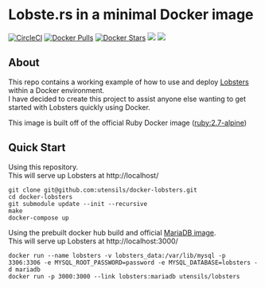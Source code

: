 # Lobste.rs in a minimal Docker image

[![CircleCI](https://circleci.com/gh/utensils/docker-lobsters.svg?style=svg)](https://circleci.com/gh/utensils/docker-lobsters) [![Docker Pulls](https://img.shields.io/docker/pulls/utensils/lobsters.svg)](https://hub.docker.com/r/utensils/lobsters/) [![Docker Stars](https://img.shields.io/docker/stars/utensils/lobsters.svg)](https://hub.docker.com/r/utensils/lobsters/) [![](https://images.microbadger.com/badges/image/utensils/lobsters.svg)](https://microbadger.com/images/utensils/lobsters "Get your own image badge on microbadger.com") [![](https://images.microbadger.com/badges/version/utensils/lobsters.svg)](https://microbadger.com/images/utensils/lobsters "Get your own version badge on microbadger.com")  


## About

This repo contains a working example of how to use and deploy [Lobsters][lobsters] within a Docker environment.  
I have decided to create this project to assist anyone else wanting to get started with Lobsters quickly using Docker.

This image is built off of the official Ruby Docker image ([ruby:2.7-alpine][ruby-alpine])

## Quick Start

Using this repository.  
This will serve up Lobsters at http://localhost/

```shell
git clone git@github.com:utensils/docker-lobsters.git
cd docker-lobsters
git submodule update --init --recursive
make
docker-compose up
```

Using the prebuilt docker hub build and official [MariaDB image][mariadb image].  
This will serve up Lobsters at http://localhost:3000/

```shell
docker run --name lobsters -v lobsters_data:/var/lib/mysql -p 3306:3306 -e MYSQL_ROOT_PASSWORD=password -e MYSQL_DATABASE=lobsters -d mariadb
docker run -p 3000:3000 --link lobsters:mariadb utensils/lobsters
```


[lobsters]: https://github.com/lobsters/lobsters
[ruby-alpine]: https://hub.docker.com/_/ruby/
[mariadb image]: https://hub.docker.com/_/mariadb/
